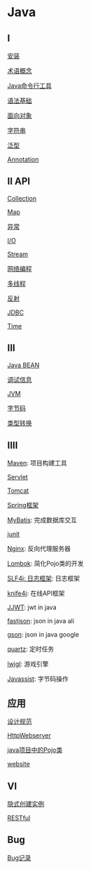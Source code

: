 # Java

## I

[安装](Java_Environment_Install.md)

[术语概念](Java_Terms_And_Concept.md)

[Java命令行工具](Java_Tools.md)

[语法基础](/sorted/Java/Java_Foundation.md)

[面向对象](/sorted/Java/Java_Object_Oriented.md)

[字符串](Java_String.md)

[泛型](Java_Generics.md)

[Annotation](Java_Annotation.md)

## II API

[Collection](Java_Collection.md)

[Map](Java_Map.md)

[异常](Java_Exception.md)

[I/O](Java_IO.md)

[Stream](Java_Stream.md)

[网络编程](/sorted/Java/Java_Network_Programming.md)

[多线程](../sorted/java/Java_Thread.md)

[反射](Java_Reflect.md)

[JDBC](Java_JDBC.md)

[Time](/sorted/java/Java_Time.md)

## III

[Java BEAN](Java_BEAN.md)

[调试信息](Java_Debug_Info.md)

[JVM](Java_JVM.md)

[字节码](Java_Byte_Code.md)

[类型转换](Java_Conversion.md)

## IIII

[Maven](Java_Maven.md): 项目构建工具

[Servlet](Javax_Servlet.md)

[Tomcat](Java_Tomcat.md)

[Spring框架](Spring.md)

[MyBatis](/sorted/Java/MyBatis.md): 完成数据库交互

[junit](/sorted/Java/Java_Junit.md)

[Nginx](/sorted/Java/Java_Nginx.md): 反向代理服务器

[Lombok](/sorted/Java/Lombok.md): 简化Pojo类的开发

[SLF4j: 日志框架](/sorted/Java/Java_SLF4j.md): 日志框架

[knife4j](/sorted/Java/Java_Knife4j.md): 在线API框架

[JJWT](/sorted/Java/Java_JJWT.md): jwt in java

[fastjson](Java_FastJson.md): json in java ali

[gson](/sorted/Java/Java_Gson.md): json in java google

[quartz](/sorted/Java/Java_Quartz.md): 定时任务

[lwjgl](/sorted/Java/Java_LWJGL.md): 游戏引擎

[Javassist](/sorted/Java/Java_Javassist.md): 字节码操作

## 应用

[设计规范](/sorted/Java/Java_Design_Standard.md)

[HttpWebserver](/sorted/Java/Java_Application_HttpWebserver.md)

[java项目中的Pojo类](/sorted/Java/Java_Pojo.md)

[website]()

## VI

[隐式创建实例](Java_Create_Instance_Implicitly.md)

[RESTful](RESTful.md)

## Bug

[Bug记录](Java_Learn_From_Bug.md)
